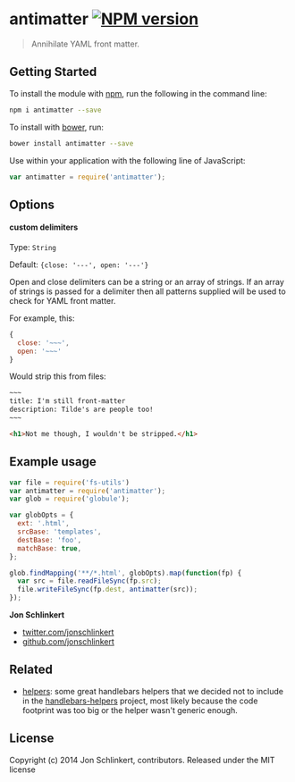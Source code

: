 # antimatter [![NPM version](https://badge.fury.io/js/antimatter.png)](http://badge.fury.io/js/antimatter)

> Annihilate YAML front matter.

## Getting Started
To install the module with [npm](npmjs.org), run the following in the command line:

```bash
npm i antimatter --save
```

To install with [bower](https://github.com/bower/bower), run:

```bash
bower install antimatter --save
```

Use within your application with the following line of JavaScript:

```js
var antimatter = require('antimatter');
```

## Options

#### custom delimiters
Type: `String`

Default: `{close: '---', open: '---'}`

Open and close delimiters can be a string or an array of strings. If an array of strings is passed for a delimiter then all patterns supplied will be used to check for YAML front matter.

For example, this:

```js
{
  close: '~~~',
  open: '~~~'
}
```

Would strip this from files:

```html
~~~
title: I'm still front-matter
description: Tilde's are people too!
~~~

<h1>Not me though, I wouldn't be stripped.</h1>
```

## Example usage

```js
var file = require('fs-utils')
var antimatter = require('antimatter');
var glob = require('globule');

var globOpts = {
  ext: '.html',
  srcBase: 'templates',
  destBase: 'foo',
  matchBase: true,
};

glob.findMapping('**/*.html', globOpts).map(function(fp) {
  var src = file.readFileSync(fp.src);
  file.writeFileSync(fp.dest, antimatter(src));
});
```

**Jon Schlinkert**

+ [twitter.com/jonschlinkert](http://twitter.com/jonschlinkert)
+ [github.com/jonschlinkert](https://github.com/jonschlinkert)

## Related

+ [helpers](https://github.com/helpers): some great handlebars helpers that we decided not to include in the [handlebars-helpers](https://github.com/assemble/handlebars-helpers) project, most likely because the code footprint was too big or the helper wasn't generic enough.

## License
Copyright (c) 2014 Jon Schlinkert, contributors.
Released under the MIT license